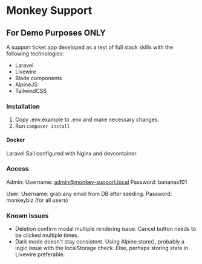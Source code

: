 # Monkey Support
## For Demo Purposes ONLY

A support ticket app developed as a test of full stack skills with the following technologies:

- Laravel
- Livewire
- Blade components
- AlpineJS
- TailwindCSS

### Installation

1. Copy .env.example to .env and make necessary changes.
2. Run `composer install`

#### Docker

Laravel Sail configured with Nginx and devcontainer.

### Access

Admin:
Username: admin@monkey-support.local
Password: bananas101

User:
Username: grab any email from DB after seeding.
Password: monkeybiz (for all users)

### Known Issues

- Deletion confirm modal multiple rendering issue. Cancel button needs to be clicked multiple times.
- Dark mode doesn't stay consistent. Using Alpine.store(), probably a logic issue with the localStorage check. Else, perhaps storing state in Livewire preferable. 

